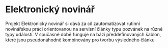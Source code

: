 # Elektronický novinář
Projekt Elektronický novinář si dává za cíl zautomatizovat rutinní novinářskou práci orientovanou na servisní články typu pozvánek na různé typy událostí. V současné době funguje na bázi předdefinovaných šablon, které jsou pseudonáhodně kombinovány pro tvorbu výsledného článku
